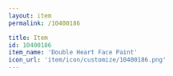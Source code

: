 ```yaml
---
layout: item
permalink: /10400186

title: Item
id: 10400186
item_name: 'Double Heart Face Paint'
icon_url: 'item/icon/customize/10400186.png'
---
```

